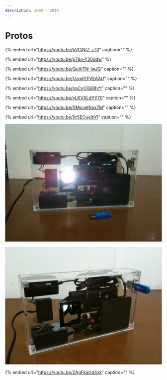 ```yaml
---
description: 2004 - 2010
---
```


# Protos

{% embed url="https://youtu.be/bVCiNfZ-zT0" caption="" %}

{% embed url="https://youtu.be/p78o-Y20ddw" %}

{% embed url="https://youtu.be/QuXiTN-IwJQ" caption="" %}

{% embed url="https://youtu.be/UzqdGFVEAAU" caption="" %}

{% embed url="https://youtu.be/oaCyOIQ88vY" caption="" %}

{% embed url="https://youtu.be/vLKVXLdYY70" caption="" %}

{% embed url="https://youtu.be/GMcoelNox7M" caption="" %}

{% embed url="https://youtu.be/Xr5EOuejbYI" caption="" %}

![](../../.gitbook/assets/emotique-product-lightshape-proto-2-.jpg)

![](../../.gitbook/assets/emotique-product-lightshape-proto-1-.jpg)

{% embed url="https://youtu.be/ZAgFkaGd4xk" caption="" %}

